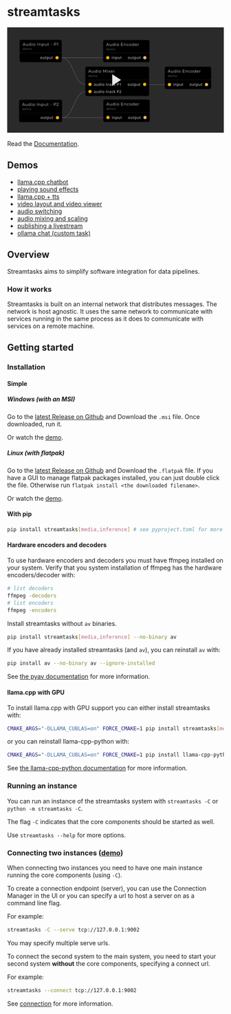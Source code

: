 
# streamtasks

[![](docs/screenshot.png)](https://www.youtube.com/watch?v=EOyZCSgYGR4)

Read the [Documentation](https://leopf.github.io/streamtasks).

## Demos
- [llama.cpp chatbot](https://www.youtube.com/watch?v=SK1uyyu2noU)
- [playing sound effects](https://www.youtube.com/watch?v=S6cEn3XuzyM)
- [llama.cpp + tts](https://www.youtube.com/watch?v=j6mSyNTFCM4)
- [video layout and video viewer](https://www.youtube.com/watch?v=-XQbR8R6V-o)
- [audio switching](https://www.youtube.com/watch?v=S7Nr7kXrsT8)
- [audio mixing and scaling](https://www.youtube.com/watch?v=C5yIe2No228)
- [publishing a livestream](https://www.youtube.com/watch?v=ZkH5p3I3e1M)
- [ollama chat (custom task)](https://www.youtube.com/watch?v=Mlzo5l5zjfY)

## Overview

Streamtasks aims to simplify software integration for data pipelines.

### How it works
Streamtasks is built on an internal network that distributes messages. The network is host agnostic. It uses the same network to communicate with services running in the same process as it does to communicate with services on a remote machine.

## Getting started

### Installation

#### Simple

##### Windows (with an MSI)

Go to the [latest Release on Github](https://github.com/leopf/streamtasks/releases/latest) and Download the `.msi` file.
Once downloaded, run it.

Or watch the [demo](https://www.youtube.com/watch?v=MD4xsD691AE).

##### Linux (with flatpak)

Go to the [latest Release on Github](https://github.com/leopf/streamtasks/releases/latest) and Download the `.flatpak` file. If you have a GUI to manage flatpak packages installed, you can just double click the file. Otherwise run `flatpak install <the downloaded filename>`.

Or watch the [demo](https://www.youtube.com/watch?v=7zoyVGFaogE).

#### With pip

```bash
pip install streamtasks[media,inference] # see pyproject.toml for more optional packages
```

#### Hardware encoders and decoders
To use hardware encoders and decoders you must have ffmpeg installed on your system.
Verify that you system installation of ffmpeg has the hardware encoders/decoder with:
```bash
# list decoders
ffmpeg -decoders
# list encoders
ffmpeg -encoders
```
Install streamtasks without `av` binaries.
```bash
pip install streamtasks[media,inference] --no-binary av
```
If you have already installed streamtasks (and `av`), you can reinstall `av` with:
```bash
pip install av --no-binary av --ignore-installed
```

See [the pyav documentation](https://pyav.org/docs/develop/overview/installation.html) for more information.

#### llama.cpp with GPU
To install llama.cpp with GPU support you can either install streamtasks with:
```bash 
CMAKE_ARGS="-DLLAMA_CUBLAS=on" FORCE_CMAKE=1 pip install streamtasks[media,inference]
```

or you can reinstall llama-cpp-python with:

```bash 
CMAKE_ARGS="-DLLAMA_CUBLAS=on" FORCE_CMAKE=1 pip install llama-cpp-python --ignore-installed
```
See [the llama-cpp-python documentation](https://github.com/abetlen/llama-cpp-python) for more information.


### Running an instance
You can run an instance of the streamtasks system with `streamtasks -C` or `python -m streamtasks -C`.

The flag `-C` indicates that the core components should be started as well.

Use `streamtasks --help` for more options.

### Connecting two instances ([demo](https://www.youtube.com/watch?v=It-ewb7QCeg))
When connecting two instances you need to have one main instance running the core components (using `-C`).

To create a connection endpoint (server), you can use the Connection Manager in the UI or you can specify a url to host a server on as a command line flag.

For example:
```bash
streamtasks -C --serve tcp://127.0.0.1:9002
```

You may specify multiple serve urls.

To connect the second system to the main system, you need to start your second system **without** the core components, specifying a connect url.

For example:
```bash
streamtasks --connect tcp://127.0.0.1:9002
```

See [connection](docs/connection.md) for more information.